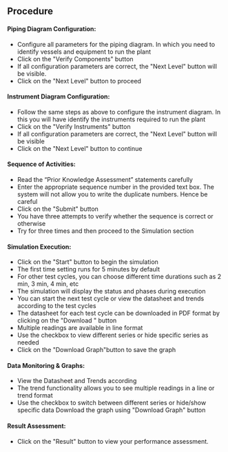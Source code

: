 ## Procedure

#### Piping Diagram Configuration:
- Configure all parameters for the piping diagram. In which you need to identify vessels and equipment to run the plant
- Click on the "Verify Components" button
- If all configuration parameters are correct, the "Next Level" button will be visible.
- Click on the "Next Level" button to proceed

#### Instrument Diagram Configuration:
- Follow the same steps as above to configure the instrument diagram. In this you will have identify the instruments required to run the plant
- Click on the "Verify Instruments" button
- If all configuration parameters are correct, the "Next Level" button will be visible
- Click on the "Next Level" button to continue

#### Sequence of Activities:
- Read the “Prior Knowledge Assessment” statements carefully
- Enter the appropriate sequence number in the provided text box. The system will not allow you to write the duplicate numbers. Hence be careful
- Click on the "Submit" button
- You have three attempts to verify whether the sequence is correct or otherwise
- Try for three times and then proceed to the Simulation section

#### Simulation Execution:
- Click on the "Start" button to begin the simulation
- The first time setting runs for 5 minutes by default
- For other test cycles, you can choose different time durations such as 2 min, 3 min, 4 min, etc
- The simulation will display the status and phases during execution
- You can start the next test cycle or view the datasheet and trends according to the test cycles
- The datasheet for each test cycle can be downloaded in PDF format by clicking on the "Download " button
- Multiple readings are available in line  format
- Use the checkbox to view different series or hide specific series as needed
- Click on the "Download Graph"button to save the graph 

#### Data Monitoring & Graphs:
- View the Datasheet and Trends according
- The trend functionality allows you to see multiple readings in a line or trend format
- Use the checkbox to switch between different series or hide/show specific data
 Download the graph using "Download Graph" button
 
#### Result Assessment:
- Click on the "Result" button to view your performance assessment.



